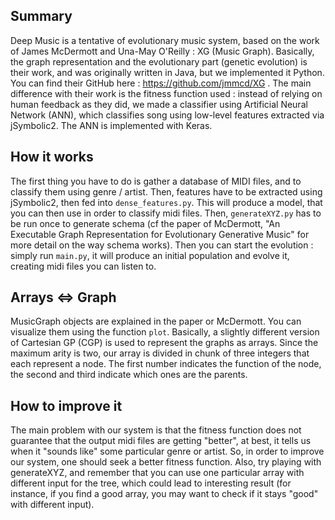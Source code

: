 Summary
-------
Deep Music is a tentative of evolutionary music system, based on the work of James McDermott and Una-May O'Reilly : XG
(Music Graph). Basically, the graph representation and the evolutionary part (genetic evolution) is their work, and was
originally written in Java, but we implemented it Python. You can find their GitHub here : https://github.com/jmmcd/XG .
The main difference with their work is the fitness function used : instead of relying on human feedback as they did, we
made a classifier using Artificial Neural Network (ANN), which classifies song using low-level features extracted via
jSymbolic2. The ANN is implemented with Keras.

How it works
------------
The first thing you have to do is gather a database of MIDI files, and to classify them using genre / artist. Then,
features have to be extracted using jSymbolic2, then fed into `dense_features.py`. This will produce a model, that you
can then use in order to classify midi files.
Then, `generateXYZ.py` has to be run once to generate schema (cf the paper of McDermott, "An Executable Graph Representation for
Evolutionary Generative Music" for more detail on the way schema works).
Then you can start the evolution : simply run `main.py`, it will produce an initial population and evolve it, creating
midi files you can listen to.

Arrays <=> Graph
----------------
MusicGraph objects are explained in the paper or McDermott. You can visualize them using the function `plot`. Basically,
a slightly different version of Cartesian GP (CGP) is used to represent the graphs as arrays.
Since the maximum arity is two, our array is divided in chunk of three integers that each represent a node. The first
number indicates the function of the node, the second and third indicate which ones are the parents.

How to improve it
-----------------
The main problem with our system is that the fitness function does not guarantee that the output midi files are getting
"better", at best, it tells us when it "sounds like" some particular genre or artist. So, in order to improve our system,
one should seek a better fitness function.
Also, try playing with generateXYZ, and remember that you can use one particular array with different input for the tree,
which could lead to interesting result (for instance, if you find a good array, you may want to check if it stays "good"
with different input).